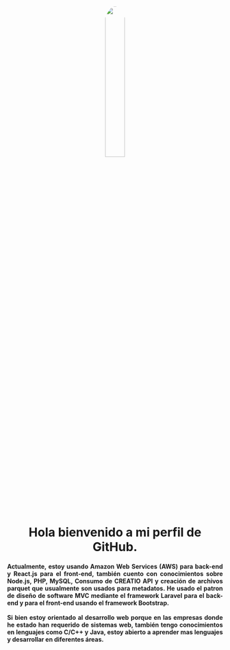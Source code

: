 <div align="center">
  <img  width="30%" style="border-radius: 100%" src="https://media3.giphy.com/media/qgQUggAC3Pfv687qPC/giphy.gif">
</div>
<div id="header" style="text-align: center;">
  <h1 align="center" >Hola bienvenido a mi perfil de GitHub.</h1>
</div>

<div id="badges" style="text-align: justify;">
  <h4 style="text-align: justify;">
    Actualmente, estoy usando Amazon Web Services (AWS) para back-end y React.js para el front-end, también cuento con conocimientos sobre Node.js, PHP, MySQL, Consumo de CREATIO API y creación de archivos parquet que usualmente son usados para metadatos. He usado el patron de diseño de software MVC mediante el framework Laravel para el back-end y para el front-end usando el framework Bootstrap.<br><br>
    Si bien estoy orientado al desarrollo web porque en las empresas donde he estado han requerido de sistemas web, también tengo conocimientos en lenguajes como C/C++ y Java, estoy abierto a aprender mas lenguajes y desarrollar en diferentes áreas.
  </h4>
</div>
